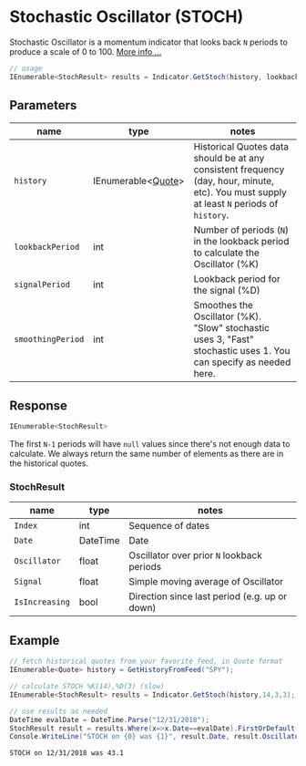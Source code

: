 ﻿# Stochastic Oscillator (STOCH)

Stochastic Oscillator is a momentum indicator that looks back `N` periods to produce a scale of 0 to 100.
[More info ...](https://school.stockcharts.com/doku.php?id=technical_indicators:stochastic_oscillator_fast_slow_and_full)

``` C#
// usage
IEnumerable<StochResult> results = Indicator.GetStoch(history, lookbackPeriod, signalPeriod, smoothingPeriod);  
```

## Parameters

| name | type | notes
| -- |-- |--
| `history` | IEnumerable\<[Quote](/GUIDE.md#Quote)\> | Historical Quotes data should be at any consistent frequency (day, hour, minute, etc).  You must supply at least `N` periods of `history`.
| `lookbackPeriod` | int | Number of periods (`N`) in the lookback period to calculate the Oscillator (%K)
| `signalPeriod` | int | Lookback period for the signal (%D)
| `smoothingPeriod` | int | Smoothes the Oscillator (%K).  "Slow" stochastic uses 3, "Fast" stochastic uses 1.  You can specify as needed here.

## Response

``` C#
IEnumerable<StochResult>
```

The first `N-1` periods will have `null` values since there's not enough data to calculate.  We always return the same number of elements as there are in the historical quotes.

### StochResult

| name | type | notes
| -- |-- |--
| `Index` | int | Sequence of dates
| `Date` | DateTime | Date
| `Oscillator` | float | Oscillator over prior `N` lookback periods
| `Signal` | float | Simple moving average of Oscillator
| `IsIncreasing` | bool | Direction since last period (e.g. up or down)

## Example

``` C#
// fetch historical quotes from your favorite feed, in Quote format
IEnumerable<Quote> history = GetHistoryFromFeed("SPY");

// calculate STOCH %K(14),%D(3) (slow)
IEnumerable<StochResult> results = Indicator.GetStoch(history,14,3,3);

// use results as needed
DateTime evalDate = DateTime.Parse("12/31/2018");
StochResult result = results.Where(x=>x.Date==evalDate).FirstOrDefault();
Console.WriteLine("STOCH on {0} was {1}", result.Date, result.Oscillator);
```

``` text
STOCH on 12/31/2018 was 43.1
```
